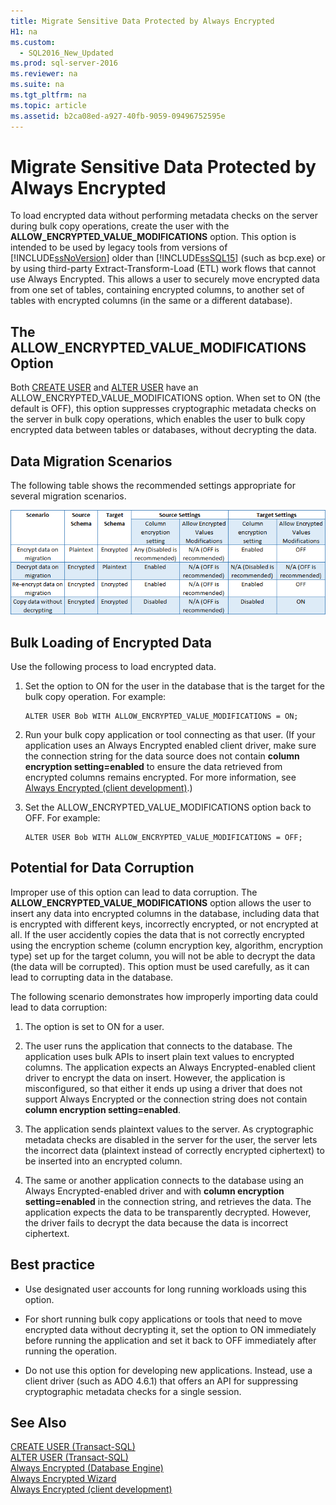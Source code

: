 ```yaml
---
title: Migrate Sensitive Data Protected by Always Encrypted
H1: na
ms.custom: 
  - SQL2016_New_Updated
ms.prod: sql-server-2016
ms.reviewer: na
ms.suite: na
ms.tgt_pltfrm: na
ms.topic: article
ms.assetid: b2ca08ed-a927-40fb-9059-09496752595e
---
```

# Migrate Sensitive Data Protected by Always Encrypted
  To load encrypted data without performing metadata checks on the server during bulk copy operations, create the user with the **ALLOW\_ENCRYPTED\_VALUE\_MODIFICATIONS** option. This option is intended to be used by legacy tools from versions of [!INCLUDE[ssNoVersion](../../Token/Other/ssNoVersion_md.md)] older than [!INCLUDE[ssSQL15](../../Token/Other/ssSQL15_md.md)] \(such as bcp.exe\) or by using third\-party Extract\-Transform\-Load \(ETL\) work flows that cannot use Always Encrypted. This allows a user to securely move encrypted data from one set of tables, containing encrypted columns, to another set of tables with encrypted columns \(in the same or a different database\).  
  
## The ALLOW\_ENCRYPTED\_VALUE\_MODIFICATIONS Option  
 Both [CREATE USER](https://msdn.microsoft.com/library/ms173463.aspx) and [ALTER USER](https://msdn.microsoft.com/library/ms176060.aspx) have an ALLOW\_ENCRYPTED\_VALUE\_MODIFICATIONS option. When set to ON \(the default is OFF\), this option suppresses cryptographic metadata checks on the server in bulk copy operations, which enables the user to bulk copy encrypted data between tables or databases, without decrypting the data.  
  
## Data Migration Scenarios  
 The following table shows the recommended settings appropriate for several migration scenarios.  
  
 ![always-encrypted-migration](../../Images/Image/ImageNotContaina/always-encrypted-migration.PNG "always-encrypted-migration")  
  
## Bulk Loading of Encrypted Data  
 Use the following process to load encrypted data.  
  
1.  Set the option to ON for the user in the database that is the target for the bulk copy operation. For example:  
  
    ```  
    ALTER USER Bob WITH ALLOW_ENCRYPTED_VALUE_MODIFICATIONS = ON;  
    ```  
  
2.  Run your bulk copy application or tool connecting as that user. \(If your application uses an Always Encrypted enabled client driver, make sure the connection string for the data source does not contain **column encryption setting\=enabled** to ensure the data retrieved from encrypted columns remains encrypted. For more information, see [Always Encrypted &#40;client development&#41;](../../Topics/TopicNameNotContainA/Always-Encrypted--client-development-.md).\)  
  
3.  Set the ALLOW\_ENCRYPTED\_VALUE\_MODIFICATIONS option back to OFF. For example:  
  
    ```  
    ALTER USER Bob WITH ALLOW_ENCRYPTED_VALUE_MODIFICATIONS = OFF;  
    ```  
  
## Potential for Data Corruption  
 Improper use of this option can lead to data corruption. The **ALLOW\_ENCRYPTED\_VALUE\_MODIFICATIONS** option allows the user to insert any data into encrypted columns in the database, including data that is encrypted with different keys, incorrectly encrypted, or not encrypted at all. If the user accidently copies the data that is not correctly encrypted using the encryption scheme \(column encryption key, algorithm, encryption type\) set up for the target column, you will not be able to decrypt the data \(the data will be corrupted\). This option must be used carefully, as it can lead to corrupting data in the database.  
  
 The following scenario demonstrates how improperly importing data could lead to data corruption:  
  
1.  The option is set to ON for a user.  
  
2.  The user runs the application that connects to the database. The application uses bulk APIs to insert plain text values to encrypted columns. The application expects an Always Encrypted\-enabled client driver to encrypt the data on insert. However, the application is misconfigured, so that either it ends up using a driver that does not support Always Encrypted or the connection string does not contain **column encryption setting\=enabled**.  
  
3.  The application sends plaintext values to the server. As cryptographic metadata checks are disabled in the server for the user, the server lets the incorrect data \(plaintext instead of correctly encrypted ciphertext\) to be inserted into an encrypted column.  
  
4.  The same or another application connects to the database using an Always Encrypted\-enabled driver and with **column encryption setting\=enabled** in the connection string, and retrieves the data. The application expects the data to be transparently decrypted. However, the driver fails to decrypt the data because the data is incorrect ciphertext.  
  
## Best practice  
  
-   Use designated user accounts for long running workloads using this option.  
  
-   For short running bulk copy applications or tools that need to move encrypted data without decrypting it, set the option to ON immediately before running the application and set it back to OFF immediately after running the operation.  
  
-   Do not use this option for developing new applications. Instead, use a client driver \(such as 	ADO 4.6.1\) that offers an API for suppressing cryptographic metadata checks for a single session.  
  
## See Also  
 [CREATE USER &#40;Transact-SQL&#41;](../Topic/CREATE%20USER%20\(Transact-SQL\).md)   
 [ALTER USER &#40;Transact-SQL&#41;](../Topic/ALTER%20USER%20\(Transact-SQL\).md)   
 [Always Encrypted &#40;Database Engine&#41;](../../Topics/TopicNameNotContainA/Always-Encrypted--Database-Engine-.md)   
 [Always Encrypted Wizard](../../Topics/TopicNameNotContainA/Always-Encrypted-Wizard.md)   
 [Always Encrypted &#40;client development&#41;](../../Topics/TopicNameNotContainA/Always-Encrypted--client-development-.md)  
  
  